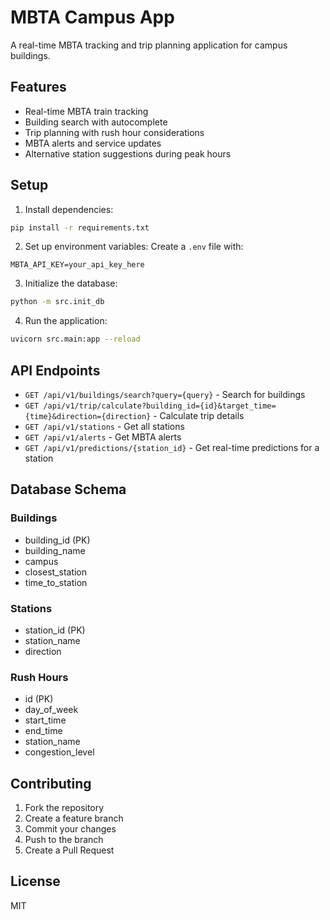 # MBTA Campus App

A real-time MBTA tracking and trip planning application for campus buildings.

## Features

- Real-time MBTA train tracking
- Building search with autocomplete
- Trip planning with rush hour considerations
- MBTA alerts and service updates
- Alternative station suggestions during peak hours

## Setup

1. Install dependencies:
```bash
pip install -r requirements.txt
```

2. Set up environment variables:
Create a `.env` file with:
```
MBTA_API_KEY=your_api_key_here
```

3. Initialize the database:
```bash
python -m src.init_db
```

4. Run the application:
```bash
uvicorn src.main:app --reload
```

## API Endpoints

- `GET /api/v1/buildings/search?query={query}` - Search for buildings
- `GET /api/v1/trip/calculate?building_id={id}&target_time={time}&direction={direction}` - Calculate trip details
- `GET /api/v1/stations` - Get all stations
- `GET /api/v1/alerts` - Get MBTA alerts
- `GET /api/v1/predictions/{station_id}` - Get real-time predictions for a station

## Database Schema

### Buildings
- building_id (PK)
- building_name
- campus
- closest_station
- time_to_station

### Stations
- station_id (PK)
- station_name
- direction

### Rush Hours
- id (PK)
- day_of_week
- start_time
- end_time
- station_name
- congestion_level

## Contributing

1. Fork the repository
2. Create a feature branch
3. Commit your changes
4. Push to the branch
5. Create a Pull Request

## License

MIT 